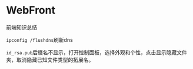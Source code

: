 # WebFront

前端知识总结

`ipconfig /flushdns`刷新dns

`id_rsa.pub`后缀名不显示，打开控制面板，选择外观和个性，点击显示隐藏文件夹，取消隐藏已知文件类型的拓展名。
